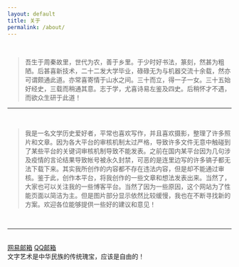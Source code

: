 ```yaml
---
layout: default
title: 关于
permalink: /about/
---
```


<br/>

> 吾生于周秦故里，世代为农，善于乡里。于少时好书法，篆刻，然甚为粗陋。后甚喜新技术，二十二发大学毕业，碌碌无为与机器交流十余载，然亦可谓颇通此道。亦常喜寄情于山水之间。三十而立，得一子一女。三十五始好经史，三载而稍通其意。志于学，尤喜诗易左鉴及四史。后稍怀才不遇，而欲众生研于此道！

<hr/>

<br/>

> 我是一名文学历史爱好者，平常也喜欢写作，并且喜欢摄影，整理了许多照片和文章。因为各大平台的审核机制太过严格，导致许多文件无意中触碰到了某些平台的关键词审核机制导致不能发表。之前在国内某平台因为几句涉及疫情的言论结果导致帐号被永久封禁，可恶的是连里边写的许多镐子都无法下载下来。其实我所创作的内容都不存在违法内容，但是却不能通过审核。鉴于此，创作本平台，将我创作的一些文章和想法发表出来。当然了，大家也可以关注我的一些博客平台。当然了因为一些原因，这个网站为了性能页面以简洁为主。但是图片部分显示依然比较缓慢，我也在不断寻找新的方案。欢迎各位能够提供一些好的建议和意见！

<br/>
<hr/>
<br/>
<span class="contacticon center">
	<a href="mailto:devgis@163.com" title="发送邮件倒我的网易邮箱">网易邮箱<i class="fa fa-envelope-square"></i></a>
	<a href="mailto:devgis@qq.com" title="发送邮件倒我的QQ邮箱">QQ邮箱<i class="fa fa-envelope-square"></i></a>
	<a href="https://author.baidu.com/home/1751072091151028" title="查看百家号@飞上九天揽日" target="_blank"><i class="fa fa-bomb"></i></a>
	<a href="https://www.xiaohongshu.com/user/profile/602287b400000000010059a5" title="小红书@飛上九天攬日" target="_blank"><i class="fa fa-book"></i></a>
	<a href="https://www.zhihu.com/people/fly9sky" title="查看知乎@飛上九天攬日" target="_blank"><i class="fa fa-bullhorn"></i></a>
</span>

<div class="col three caption">
	文字艺术是中华民族的传统瑰宝，应该是自由的！
</div>

